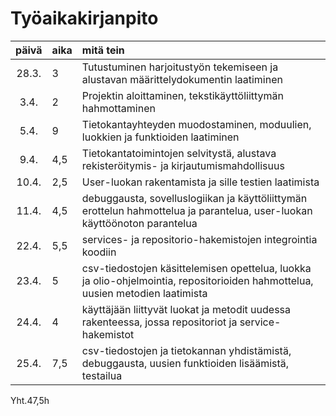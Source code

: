 # Työaikakirjanpito

| päivä | aika | mitä tein  |
|:-----:|:-----|:------|
| 28.3. | 3    | Tutustuminen harjoitustyön tekemiseen ja alustavan määrittelydokumentin laatiminen |
| 3.4.	| 2    | Projektin aloittaminen, tekstikäyttöliittymän hahmottaminen |
| 5.4.	| 9    | Tietokantayhteyden muodostaminen, moduulien, luokkien ja funktioiden laatiminen |	
| 9.4. 	| 4,5  | Tietokantatoimintojen selvitystä, alustava rekisteröitymis- ja kirjautumismahdollisuus
| 10.4. | 2,5  | User-luokan rakentamista ja sille testien laatimista
| 11.4. | 4,5  | debuggausta, sovelluslogiikan ja käyttöliittymän erottelun hahmottelua ja parantelua, user-luokan käyttöönoton parantelua
| 22.4. | 5,5  | services- ja repositorio-hakemistojen integrointia koodiin
| 23.4. | 5    | csv-tiedostojen käsittelemisen opettelua, luokka ja olio-ohjelmointia, repositorioiden hahmottelua, uusien metodien laatimista
| 24.4. | 4    | käyttäjään liittyvät luokat ja metodit uudessa rakenteessa, jossa repositoriot ja service-hakemistot
| 25.4. | 7,5  | csv-tiedostojen ja tietokannan yhdistämistä, debuggausta, uusien funktioiden lisäämistä, testailua


Yht.47,5h
